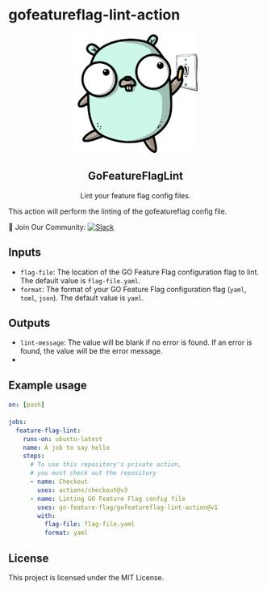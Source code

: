 # gofeatureflag-lint-action

<p align="center">
    <img width="250" height="238" alt="Go Feature Flag" src="https://github.com/thomaspoignant/go-feature-flag/raw/main/logo.png" />
    <h2 align="center">GoFeatureFlagLint</h2>
    <p align="center">Lint your feature flag config files.</p>
</p>

This action will perform the linting of the gofeatureflag config file.

📢 Join Our Community: [![Slack](https://img.shields.io/badge/join-us%20on%20slack-gray.svg?longCache=true&logo=slack&colorB=green)](https://gophers.slack.com/messages/go-feature-flag)

## Inputs

- `flag-file`: The location of the GO Feature Flag configuration flag to lint. The default value is `flag-file.yaml`.
- `format`: The format of your GO Feature Flag configuration flag (`yaml`, `toml`, `json`). The default value is `yaml`.

## Outputs
- `lint-message`: The value will be blank if no error is found. If an error is found, the value will be the error message.
- 
## Example usage
```yaml
on: [push]

jobs:
  feature-flag-lint:
    runs-on: ubuntu-latest
    name: A job to say hello
    steps:
      # To use this repository's private action,
      # you must check out the repository
      - name: Checkout
        uses: actions/checkout@v3
      - name: Linting GO Feature Flag config file
        uses: go-feature-flag/gofeatureflag-lint-action@v1
        with:
          flag-file: flag-file.yaml
          format: yaml
```

## License
This project is licensed under the MIT License.
